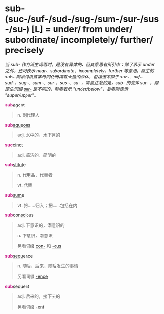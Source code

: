# sub-(suc-/suf-/sud-/sug-/sum-/sur-/sus-/su-) [L] = under/ from under/ subordinate/ incompletely/ further/ precisely

*当 sub- 作为派生词缀时，是没有异体的，但其意思有所引申：除了表示 under 之外，还可表示 near、subordinate、incompletely、further 等意思。原生的 sub- 则被词根首字母同化而拥有大量的异体，包括但不限于 suc-、suf-、sud-、sug-、sum-、sur-、sus-、su- 。需要注意的是，sub- 的变体 sur- ，跟原生词缀 [sur-](sur-.md) 是不同的，前者表示 "under/below"，后者则表示 "super/upper"。*

<b style="color: #C71585;">sub</b>[ag](_ag_.md)ent
> n. 副代理人

<b style="color: #C71585;">sub</b>[aqu](_aqu_.md)e[ous](-ous.md)
> adj. 水中的，水下用的

<b style="color: #C71585;">suc</b>[cinct](_cinct_.md)
> adj. 简洁的，简明的

<b style="color: #C71585;">sub</b>[stitut](_st_.md)e
> n. 代用品，代替者
>
> vt. 代替

<b style="color: #C71585;">sub</b>[sum](_sum_.1.md)e
> vt. 把……归入；把……包括在内

<b style="color: #C71585;">sub</b>con[sci](_sci_.md)ous
> adj. 下意识的，潜意识的
>
> n. 下意识，潜意识
>
> 另看词缀 [con-](com-.md) 和 [-ous](-ous.md)

<b style="color: #C71585;">sub</b>[sequ](_sequ_.md)ence
> n. 随后，后来，随后发生的事情
>
> 另看词缀 [-ence](-ence.md)

<b style="color: #C71585;">sub</b>[sequ](_sequ_.md)ent
> adj. 后来的，接下去的
>
> 另看词缀 [-ent](-ent.md)